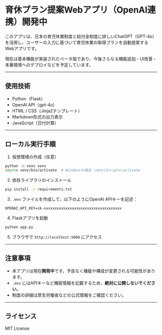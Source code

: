 # 育休プラン提案Webアプリ（OpenAI連携）開発中

このアプリは、日本の育児休業制度と給付金制度に詳しいChatGPT（GPT-4o）を活用し、ユーザーの入力に基づいて育児休業の取得プランを自動提案するWebアプリです。

現在は基本機能が実装されたベータ版であり、今後さらなる機能追加・UI改善・本番環境へのデプロイなどを予定しています。

---

## 使用技術

- Python（Flask）
- OpenAI API（gpt-4o）
- HTML / CSS（Jinja2テンプレート）
- Markdown形式の出力表示
- JavaScript（日付計算）

---

## ローカル実行手順

1. 仮想環境の作成（任意）

```bash
python -m venv venv
source venv/bin/activate  # Windowsの場合：venv\Scripts\activate
```

2. 依存ライブラリのインストール

```bash
pip install -r requirements.txt
```

3. `.env` ファイルを作成して、以下のようにOpenAI APIキーを記述：

```
OPENAI_API_KEY=sk-xxxxxxxxxxxxxxxxxxxxxxxxxxxxxxxxxxxx
```

4. Flaskアプリを起動

```bash
python app.py
```

5. ブラウザで `http://localhost:5000` にアクセス

---

## 注意事項

- 本アプリは現在**開発中**です。予告なく機能や構成が変更される可能性があります。
- `.env` にはAPIキーなど機密情報を記載するため、**絶対に公開しないでください**。
- 制度の詳細は厚生労働省などの公式情報をご確認ください。

---

## ライセンス

MIT License
